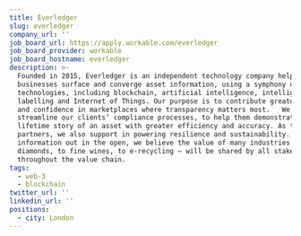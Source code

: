 ```yaml
---
title: Everledger
slug: everledger
company_url: ''
job_board_url: https://apply.workable.com/everledger
job_board_provider: workable
job_board_hostname: everledger
description: >-
  Founded in 2015, Everledger is an independent technology company helping
  businesses surface and converge asset information, using a symphony of secure
  technologies, including blockchain, artificial intelligence, intelligent
  labelling and Internet of Things. Our purpose is to contribute greater clarity
  and confidence in marketplaces where transparency matters most.   We digitally
  streamline our clients’ compliance processes, to help them demonstrate the
  lifetime story of an asset with greater efficiency and accuracy. As technology
  partners, we also support in powering resilience and sustainability. With
  information out in the open, we believe the value of many industries – from
  diamonds, to fine wines, to e-recycling – will be shared by all stakeholders
  throughout the value chain.
tags:
  - web-3
  - blockchain
twitter_url: ''
linkedin_url: ''
positions:
  - city: London
---
```

